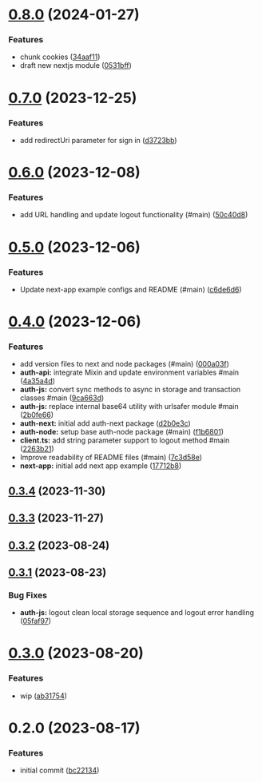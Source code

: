 

# [0.8.0](https://github.com/betaly/loopauth-js/compare/0.7.0...0.8.0) (2024-01-27)


### Features

* chunk cookies ([34aaf11](https://github.com/betaly/loopauth-js/commit/34aaf1199773dd964df3df1f96fd30a21c2c9ac5))
* draft new nextjs module ([0531bff](https://github.com/betaly/loopauth-js/commit/0531bff5d2aba77a7df0a3ed4b268d3adadfcb25))

# [0.7.0](https://github.com/betaly/loopauth-js/compare/0.6.0...0.7.0) (2023-12-25)


### Features

* add redirectUri parameter for sign in ([d3723bb](https://github.com/betaly/loopauth-js/commit/d3723bb8a4937441752dd2c4b41a4c8d412aa157))

# [0.6.0](https://github.com/betaly/loopauth-js/compare/0.5.0...0.6.0) (2023-12-08)


### Features

* add URL handling and update logout functionality (#main) ([50c40d8](https://github.com/betaly/loopauth-js/commit/50c40d827abbaf7b7ff4e5696d796cbafdcdf163))

# [0.5.0](https://github.com/betaly/loopauth-js/compare/0.4.0...0.5.0) (2023-12-06)


### Features

* Update next-app example configs and README (#main) ([c6de6d6](https://github.com/betaly/loopauth-js/commit/c6de6d63b02d849d9cf536014f59c616c4957dbc))

# [0.4.0](https://github.com/betaly/loopauth-js/compare/0.3.4...0.4.0) (2023-12-06)


### Features

* add version files to next and node packages (#main) ([000a03f](https://github.com/betaly/loopauth-js/commit/000a03f9401890ac7eacf2190d61b4b57a9ab2fb))
* **auth-api:** integrate Mixin and update environment variables #main ([4a35a4d](https://github.com/betaly/loopauth-js/commit/4a35a4d1c320d5d2ef431e12171d700d52e3e998))
* **auth-js:** convert sync methods to async in storage and transaction classes #main ([9ca663d](https://github.com/betaly/loopauth-js/commit/9ca663df359579c3065ffaf7701335ee58b8d675))
* **auth-js:** replace internal base64 utility with urlsafer module #main ([2b0fe66](https://github.com/betaly/loopauth-js/commit/2b0fe66200d82ae8467aab829a9125df31dc0475))
* **auth-next:** initial add auth-next package ([d2b0e3c](https://github.com/betaly/loopauth-js/commit/d2b0e3ce01e8faded2564d51ac6265a1e7ac0194))
* **auth-node:** setup base auth-node package (#main) ([f1b6801](https://github.com/betaly/loopauth-js/commit/f1b680115dcc4e1d2f4fef61e5d9143f42478d1a))
* **client.ts:** add string parameter support to logout method #main ([2263b21](https://github.com/betaly/loopauth-js/commit/2263b215dd5fcc40b2da75dedef1c2f5dd8357d3))
* Improve readability of README files (#main) ([7c3d58e](https://github.com/betaly/loopauth-js/commit/7c3d58e3d30e53f7b7028aac78bedc7fd9d8ec5e))
* **next-app:** initial add next app example ([17712b8](https://github.com/betaly/loopauth-js/commit/17712b8f827a8fd5425542b2a85fb014fe07da6f))

## [0.3.4](https://github.com/betaly/loopauth-js/compare/0.3.3...0.3.4) (2023-11-30)

## [0.3.3](https://github.com/betaly/loopauth-js/compare/0.3.2...0.3.3) (2023-11-27)

## [0.3.2](https://github.com/betaly/loopauth-js/compare/0.3.1...0.3.2) (2023-08-24)

## [0.3.1](https://github.com/betaly/loopauth-js/compare/0.3.0...0.3.1) (2023-08-23)


### Bug Fixes

* **auth-js:** logout clean local storage sequence and logout error handling ([05faf97](https://github.com/betaly/loopauth-js/commit/05faf977ed42576de5987fb913a10034c270c3ee))

# [0.3.0](https://github.com/betaly/loopauth-js/compare/0.2.0...0.3.0) (2023-08-20)


### Features

* wip ([ab31754](https://github.com/betaly/loopauth-js/commit/ab31754ee965c6a2f7bab7299cc84bfcda3175fe))

# 0.2.0 (2023-08-17)


### Features

* initial commit ([bc22134](https://github.com/betaly/loopauth-js/commit/bc221345d4fd004234c6ebbf44f13dc6790a388f))
